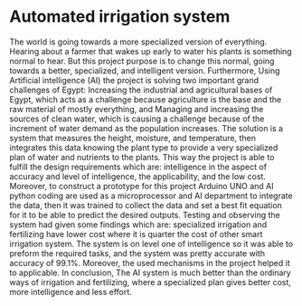 # Automated irrigation system
The world is going towards a more specialized version of everything.
Hearing about a farmer that wakes up early to water his plants is
something normal to hear. But this project purpose is to change this
normal, going towards a better, specialized, and intelligent version.
Furthermore, Using Artificial intelligence (AI) the project is solving two
important grand challenges of Egypt: Increasing the industrial and
agricultural bases of Egypt, which acts as a challenge because agriculture
is the base and the raw material of mostly everything, and Managing and
increasing the sources of clean water, which is causing a challenge
because of the increment of water demand as the population increases.
The solution is a system that measures the height, moisture, and
temperature, then integrates this data knowing the plant type to provide a
very specialized plan of water and nutrients to the plants. This way the
project is able to fulfill the design requirements which are: intelligence in
the aspect of accuracy and level of intelligence, the applicability, and the
low cost.
Moreover, to construct a prototype for this project Arduino UNO and AI
python coding are used as a microprocessor and AI department to
integrate the data, then it was trained to collect the data and set a best fit
equation for it to be able to predict the desired outputs.
Testing and observing the system had given some findings which are:
specialized irrigation and fertilizing have lower cost where it is quarter
the cost of other smart irrigation system. The system is on level one of
intelligence so it was able to preform the required tasks, and the system
was pretty accurate with accuracy of 99.1%. Moreover, the used
mechanisms in the project helped it to applicable.
In conclusion, The AI system is much better than the ordinary ways of
irrigation and fertilizing, where a specialized plan gives better cost, more
intelligence and less effort.
